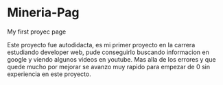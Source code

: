 # Mineria-Pag
My first proyec page

Este proyecto fue autodidacta, es mi primer proyecto en la carrera estudiando developer web, pude conseguirlo buscando informacion en google
y viendo algunos videos en youtube.
Mas alla de los errores y que quede mucho por mejorar se avanzo muy rapido para empezar de 0 sin experiencia en este proyecto.
